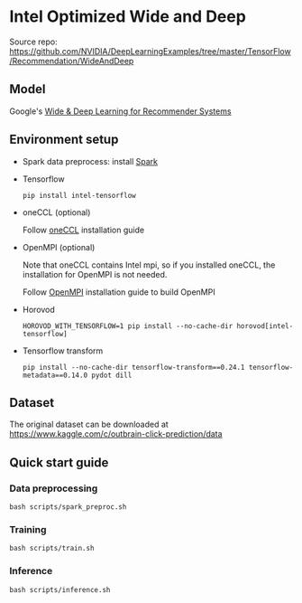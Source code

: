 # Intel Optimized Wide and Deep

Source repo: https://github.com/NVIDIA/DeepLearningExamples/tree/master/TensorFlow/Recommendation/WideAndDeep

## Model

Google's [Wide & Deep Learning for Recommender Systems](https://arxiv.org/abs/1606.07792)

## Environment setup

* Spark data preprocess: install [Spark](https://spark.apache.org)

* Tensorflow

  ```
  pip install intel-tensorflow
  ```

* oneCCL (optional)

  Follow [oneCCL](https://github.com/oneapi-src/oneCCL) installation guide

* OpenMPI (optional)
  
  Note that oneCCL contains Intel mpi, so if you installed oneCCL, the installation for OpenMPI is not needed.

  Follow [OpenMPI](https://www.open-mpi.org/faq/?category=building) installation guide to build OpenMPI

* Horovod

  ```
  HOROVOD_WITH_TENSORFLOW=1 pip install --no-cache-dir horovod[intel-tensorflow]
  ```

* Tensorflow transform

  ```
  pip install --no-cache-dir tensorflow-transform==0.24.1 tensorflow-metadata==0.14.0 pydot dill
  ```

## Dataset

The original dataset can be downloaded at https://www.kaggle.com/c/outbrain-click-prediction/data

## Quick start guide

### Data preprocessing

`bash scripts/spark_preproc.sh`

### Training

`bash scripts/train.sh`

### Inference

`bash scripts/inference.sh`